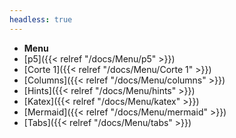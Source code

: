 ```yaml
---
headless: true
---
```


- **Menu**
- [p5]({{< relref "/docs/Menu/p5" >}})
- [Corte 1]({{< relref "/docs/Menu/Corte 1" >}})
- [Columns]({{< relref "/docs/Menu/columns" >}})
- [Hints]({{< relref "/docs/Menu/hints" >}})
- [Katex]({{< relref "/docs/Menu/katex" >}})
- [Mermaid]({{< relref "/docs/Menu/mermaid" >}})
- [Tabs]({{< relref "/docs/Menu/tabs" >}})
<br />
